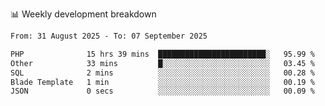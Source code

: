 📊 Weekly development breakdown
<!--START_SECTION:waka-->

```txt
From: 31 August 2025 - To: 07 September 2025

PHP              15 hrs 39 mins  ████████████████████████░   95.99 %
Other            33 mins         █░░░░░░░░░░░░░░░░░░░░░░░░   03.45 %
SQL              2 mins          ░░░░░░░░░░░░░░░░░░░░░░░░░   00.28 %
Blade Template   1 min           ░░░░░░░░░░░░░░░░░░░░░░░░░   00.19 %
JSON             0 secs          ░░░░░░░░░░░░░░░░░░░░░░░░░   00.09 %
```

<!--END_SECTION:waka-->
